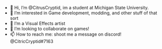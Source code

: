 - 👋 Hi, I’m @CitrusCryptid, im a student at Michigan State University.
- 👀 I’m interested in Game development, modding, and other stuff of that sort
- 🌱 I’m a Visual Effects artist
- 💞️ I’m looking to collaborate on games!
- 📫 How to reach me: shoot me a message on discord! @CitricCryptid#7163

<!---
BFinkelstein23/BFinkelstein23 is a ✨ special ✨ repository because its `README.md` (this file) appears on your GitHub profile.
You can click the Preview link to take a look at your changes.
--->
